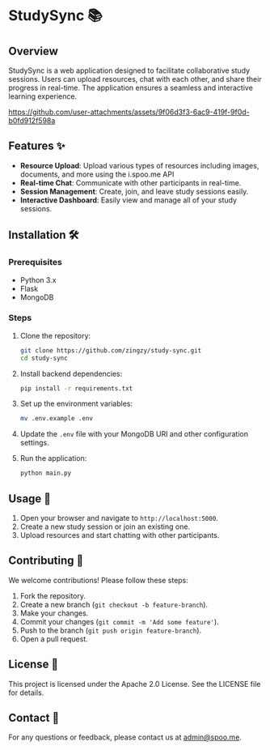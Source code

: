# StudySync 📚

## Overview

StudySync is a web application designed to facilitate collaborative study sessions. Users can upload resources, chat with each other, and share their progress in real-time. The application ensures a seamless and interactive learning experience.

https://github.com/user-attachments/assets/9f06d3f3-6ac9-419f-9f0d-b0fd912f598a

## Features ✨

- **Resource Upload**: Upload various types of resources including images, documents, and more using the i.spoo.me API
- **Real-time Chat**: Communicate with other participants in real-time.
- **Session Management**: Create, join, and leave study sessions easily.
- **Interactive Dashboard**: Easily view and manage all of your study sessions.

## Installation 🛠**️**

### Prerequisites

- Python 3.x
- Flask
- MongoDB

### Steps

1. Clone the repository:
    ```bash
    git clone https://github.com/zingzy/study-sync.git
    cd study-sync
    ```

2. Install backend dependencies:
    ```bash
    pip install -r requirements.txt
    ```

3. Set up the environment variables:
    ```bash
    mv .env.example .env
    ```

4. Update the `.env` file with your MongoDB URI and other configuration settings.

5. Run the application:
    ```bash
    python main.py
    ```

## Usage 🚀

1. Open your browser and navigate to `http://localhost:5000`.
2. Create a new study session or join an existing one.
3. Upload resources and start chatting with other participants.

## Contributing 🤝

We welcome contributions! Please follow these steps:

1. Fork the repository.
2. Create a new branch (`git checkout -b feature-branch`).
3. Make your changes.
4. Commit your changes (`git commit -m 'Add some feature'`).
5. Push to the branch (`git push origin feature-branch`).
6. Open a pull request.

## License 📄

This project is licensed under the Apache 2.0 License. See the LICENSE file for details.

## Contact 📧

For any questions or feedback, please contact us at [admin@spoo.me](mailto:admin@spoo.me).
